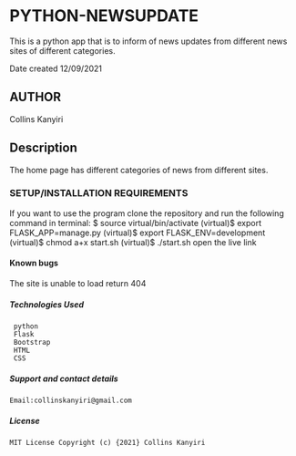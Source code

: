 # PYTHON-NEWSUPDATE

This is a python app that is to inform of news updates from different news sites of different categories.

Date created 12/09/2021

## AUTHOR

Collins Kanyiri

## Description

The home page has  different categories of news from different sites.

### SETUP/INSTALLATION REQUIREMENTS

  If you want to use the program clone the repository and run the following command in terminal:
$ source virtual/bin/activate
  (virtual)$ export FLASK_APP=manage.py
  (virtual)$ export FLASK_ENV=development
  (virtual)$ chmod a+x start.sh
  (virtual)$ ./start.sh
  open the live link

#### Known bugs

The site is unable to load return 404

##### Technologies Used

     python
     Flask
     Bootstrap
     HTML
     CSS

##### Support and contact details

    Email:collinskanyiri@gmail.com 

##### License

    MIT License Copyright (c) {2021} Collins Kanyiri 
